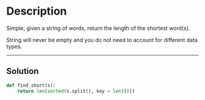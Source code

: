 # Description

Simple, given a string of words, return the length of the shortest word(s).

String will never be empty and you do not need to account for different data types.

---

## Solution

```py
def find_short(s):
    return len(sorted(s.split(), key = len)[0])
```
